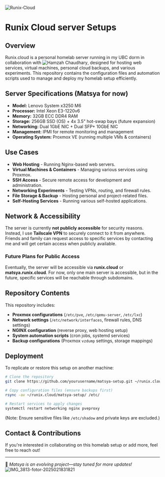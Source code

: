 ![Runix-Cloud](https://github.com/user-attachments/assets/f8b0bb9e-64af-4501-bfd8-77bf6109c81f)


# Runix Cloud server Setups

## Overview
Runix.cloud is a personal homelab server running in my UBC dorm in collaboration with ![Hamzah Chaudhary](https://github.com/hamzahchaudhry), designed for hosting web services, virtual machines, personal cloud backups, and various experiments. This repository contains the configuration files and automation scripts used to manage and deploy my homelab setup efficiently.

## Server Specifications (Matsya for now)
- **Model:** Lenovo System x3250 M6
- **Processor:** Intel Xeon E3-1220v6
- **Memory:** 32GB ECC DDR4 RAM
- **Storage:** 256GB SSD (OS) + 4x 3.5" hot-swap bays (future expansion)
- **Networking:** Dual 1GbE NIC + Dual SFP+ 10GbE NIC
- **Management:** IPMI for remote monitoring and management
- **Operating System:** Proxmox VE (running multiple VMs & containers)

## Use Cases
- **Web Hosting** - Running Nginx-based web servers.
- **Virtual Machines & Containers** - Managing various services using Proxmox.
- **SSH Access** - Secure remote access for development and administration.
- **Networking Experiments** - Testing VPNs, routing, and firewall rules.
- **File Storage & Backup** - Hosting personal and project-related files.
- **Self-Hosting Services** - Running various self-hosted applications.

## Network & Accessibility
The server is currently **not publicly accessible** for security reasons. Instead, I use **Tailscale VPN** to securely connect to it from anywhere. Friends and family can request access to specific services by contacting me and will get certain access when publicly available.

### **Future Plans for Public Access**
Eventually, the server will be accessible via **runix.cloud** or **matsya.runix.cloud**. For now, only one main server is accessible, but in the future, specific services will be reachable through subdomains.

## Repository Contents
This repository includes:
- **Proxmox configurations** (`/etc/pve`, `/etc/qemu-server`, `/etc/lxc`)
- **Network settings** (`/etc/network/interfaces`, firewall rules, DNS settings)
- **NGINX configuration** (reverse proxy, web hosting setup)
- **System automation scripts** (cron jobs, systemd services)
- **Backup configurations** (Proxmox `vzdump` settings, storage mappings)

## Deployment
To replicate or restore this setup on another machine:
```sh
# Clone the repository
git clone https://github.com/yourusername/matsya-setup.git ~/runix.cloud/matsya-setup

# Copy configuration files (ensure backups first)
rsync -av ~/runix.cloud/matsya-setup/ /etc/

# Restart services to apply changes
systemctl restart networking nginx pveproxy
```
(Note: Ensure sensitive files like `/etc/shadow` and private keys are excluded.)

## Contact & Contributions
If you're interested in collaborating on this homelab setup or add more, feel free to reach out!

---
🚀 *Matsya is an evolving project—stay tuned for more updates!*
![IMG_3813-fotor-2025021831821](https://github.com/user-attachments/assets/12df5ef3-86a3-441d-b7ba-d39c8bb5cd08)


